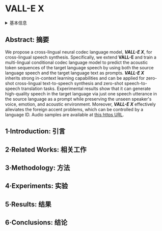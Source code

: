 # VALL-E X

<details>
<summary>基本信息</summary>

- 标题: "Speak Foreign Languages with Your Own Voice: Cross-Lingual Neural Codec Language Modeling"
- 作者:
  - 01 Ziqiang Zhang (张自强) - Microsoft
  - 02 Long Zhou (周龙) - Microsoft
  - 03 Chengyi Wang (王程一) - Microsoft
  - 04 Sanyuan Chen (陈三元) - Microsoft
  - 05 Yu Wu (吴俣) - Microsoft
  - 06 Shujie Liu (刘树杰) - Microsoft
  - 07 Zhuo Chen (陈卓) - Microsoft
  - 08 Yanqing Liu - Microsoft
  - 09 Huaming Wang - Microsoft
  - 10 Jinyu Li (李劲宇) - Microsoft
  - 11 Lei He (何磊) - Microsoft
  - 12 Sheng Zhao (赵胜) - Microsoft
  - 13 Furu Wei (韦福如) - Microsoft
- 链接:
  - [ArXiv](https://arxiv.org/abs/2303.03926)
  - [Publication]()
  - [Github Reproduce](https://github.com/Plachtaa/VALL-E-X)
  - [Demo](https://aka.ms/vallex)
- 文件:
  - [ArXiv](_PDF/2303.03926v1__VALL-E_X__Speak_Foreign_Languages_with_Your_Own_Voice_Cross-Lingual_Neural_Codec_Language_Modeling.pdf)
  - [Publication] #TODO

</details>

## Abstract: 摘要

We propose a cross-lingual neural codec language model, ***VALL-E X***, for cross-lingual speech synthesis.
Specifically, we extend **VALL-E** and train a multi-lingual conditional codec language model to predict the acoustic token sequences of the target language speech by using both the source language speech and the target language text as prompts.
***VALL-E X*** inherits strong in-context learning capabilities and can be applied for zero-shot cross-lingual text-to-speech synthesis and zero-shot speech-to-speech translation tasks.
Experimental results show that it can generate high-quality speech in the target language via just one speech utterance in the source language as a prompt while preserving the unseen speaker's voice, emotion, and acoustic environment.
Moreover, ***VALL-E X*** effectively alleviates the foreign accent problems, which can be controlled by a language ID.
Audio samples are available at [this https URL](https://aka.ms/vallex).

## 1·Introduction: 引言

## 2·Related Works: 相关工作

## 3·Methodology: 方法

## 4·Experiments: 实验

## 5·Results: 结果

## 6·Conclusions: 结论
